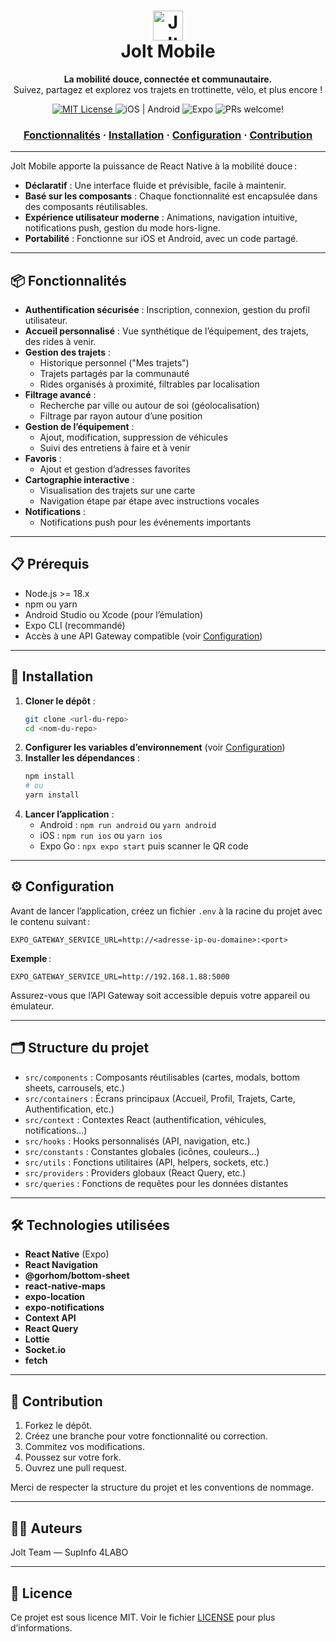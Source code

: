 <h1 align="center">
  <img src="https://img.icons8.com/color/96/000000/electric-scooter.png" width="48" alt="Jolt Logo"/>
  <br>
  Jolt Mobile
</h1>

<p align="center">
  <strong>La mobilité douce, connectée et communautaire.</strong><br>
  Suivez, partagez et explorez vos trajets en trottinette, vélo, et plus encore !
</p>

<p align="center">
  <a href="./LICENSE">
    <img src="https://img.shields.io/badge/license-MIT-blue.svg" alt="MIT License" />
  </a>
  <img src="https://img.shields.io/badge/platform-iOS%20%7C%20Android-green" alt="iOS | Android" />
  <img src="https://img.shields.io/badge/expo-%5E53.0.13-blueviolet" alt="Expo" />
  <img src="https://img.shields.io/badge/PRs-welcome-brightgreen.svg" alt="PRs welcome!" />
</p>

<h3 align="center">
  <a href="#-fonctionnalités">Fonctionnalités</a>
  <span> · </span>
  <a href="#-installation">Installation</a>
  <span> · </span>
  <a href="#-configuration">Configuration</a>
  <span> · </span>
  <a href="#-contribution">Contribution</a>
</h3>

---

Jolt Mobile apporte la puissance de React Native à la mobilité douce :  
- **Déclaratif** : Une interface fluide et prévisible, facile à maintenir.
- **Basé sur les composants** : Chaque fonctionnalité est encapsulée dans des composants réutilisables.
- **Expérience utilisateur moderne** : Animations, navigation intuitive, notifications push, gestion du mode hors-ligne.
- **Portabilité** : Fonctionne sur iOS et Android, avec un code partagé.

---

## 📦 Fonctionnalités

- **Authentification sécurisée** : Inscription, connexion, gestion du profil utilisateur.
- **Accueil personnalisé** : Vue synthétique de l’équipement, des trajets, des rides à venir.
- **Gestion des trajets** :
  - Historique personnel ("Mes trajets")
  - Trajets partagés par la communauté
  - Rides organisés à proximité, filtrables par localisation
- **Filtrage avancé** :
  - Recherche par ville ou autour de soi (géolocalisation)
  - Filtrage par rayon autour d’une position
- **Gestion de l’équipement** :
  - Ajout, modification, suppression de véhicules
  - Suivi des entretiens à faire et à venir
- **Favoris** :
  - Ajout et gestion d’adresses favorites
- **Cartographie interactive** :
  - Visualisation des trajets sur une carte
  - Navigation étape par étape avec instructions vocales
- **Notifications** :
  - Notifications push pour les événements importants

---

## 📋 Prérequis

- Node.js >= 18.x
- npm ou yarn
- Android Studio ou Xcode (pour l’émulation)
- Expo CLI (recommandé)
- Accès à une API Gateway compatible (voir [Configuration](#-configuration))

---

## 🚀 Installation

1. **Cloner le dépôt** :
    ```bash
    git clone <url-du-repo>
    cd <nom-du-repo>
    ```
2. **Configurer les variables d’environnement** (voir [Configuration](#-configuration))
3. **Installer les dépendances** :
    ```bash
    npm install
    # ou
    yarn install
    ```
4. **Lancer l’application** :
    - Android : `npm run android` ou `yarn android`
    - iOS : `npm run ios` ou `yarn ios`
    - Expo Go : `npx expo start` puis scanner le QR code

---

## ⚙️ Configuration

Avant de lancer l’application, créez un fichier `.env` à la racine du projet avec le contenu suivant :

```env
EXPO_GATEWAY_SERVICE_URL=http://<adresse-ip-ou-domaine>:<port>
```

**Exemple** :

```env
EXPO_GATEWAY_SERVICE_URL=http://192.168.1.88:5000
```

Assurez-vous que l’API Gateway soit accessible depuis votre appareil ou émulateur.

---

## 🗂 Structure du projet

- `src/components` : Composants réutilisables (cartes, modals, bottom sheets, carrousels, etc.)
- `src/containers` : Écrans principaux (Accueil, Profil, Trajets, Carte, Authentification, etc.)
- `src/context` : Contextes React (authentification, véhicules, notifications…)
- `src/hooks` : Hooks personnalisés (API, navigation, etc.)
- `src/constants` : Constantes globales (icônes, couleurs…)
- `src/utils` : Fonctions utilitaires (API, helpers, sockets, etc.)
- `src/providers` : Providers globaux (React Query, etc.)
- `src/queries` : Fonctions de requêtes pour les données distantes

---

## 🛠 Technologies utilisées

- **React Native** (Expo)
- **React Navigation**
- **@gorhom/bottom-sheet**
- **react-native-maps**
- **expo-location**
- **expo-notifications**
- **Context API**
- **React Query**
- **Lottie**
- **Socket.io**
- **fetch**

---

## 🤝 Contribution

1. Forkez le dépôt.
2. Créez une branche pour votre fonctionnalité ou correction.
3. Commitez vos modifications.
4. Poussez sur votre fork.
5. Ouvrez une pull request.

Merci de respecter la structure du projet et les conventions de nommage.

---

## 👨‍💻 Auteurs

Jolt Team — SupInfo 4LABO

---

## 📄 Licence

Ce projet est sous licence MIT. Voir le fichier [LICENSE](./LICENSE) pour plus d’informations.